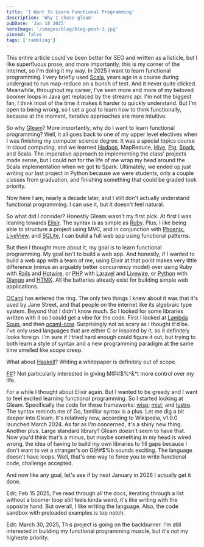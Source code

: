 ```yaml
---
title: 'I Want To Learn Functional Programming'
description: 'Why I chose gleam'
pubDate: 'Jan 18 2025'
heroImage: '/images/blog/blog-post-3.jpg'
pinned: false
tags: ['rambling']
---
```


This entire article could've been better for SEO and written as a listicle, but I like superfluous prose, and more importantly, this is my corner of the internet, so I'm doing it my way. In 2025 I want to learn functional programming. I very briefly used [Scala](https://www.scala-lang.org/), years ago in a course during undergrad to run map-reduce on a bunch of text. And it never quite clicked. Meanwhile, throughout my career, I've seen more and more of my beloved boomer loops in Java get replaced by the streams api. I'm not the biggest fan, I think most of the time it makes it harder to quickly understand. But I'm open to being wrong, so I set a goal to learn how to think functionally, because at the moment, iterative approaches are more intuitive.

So why [Gleam](https://gleam.run/)? More importantly, why do I want to learn functional programming? Well, it all goes back to one of my upper level electives when I was finishing my computer science degree. It was a special topics course in cloud computing, and we learned [Hadoop](https://hadoop.apache.org/), MapReduce, [Hive](https://hive.apache.org/), [Pig](https://pig.apache.org/), [Spark](https://spark.apache.org/), and Scala. The imperative approach to implementing the class' projects made sense, but I could not for the life of me wrap my head around the Scala implementation when we got to Spark. Ultimately, we ended up just writing our last project in Python because we were students, only a couple classes from graduation, and finishing something that could be graded took priority.

Now here I am, nearly a decade later, and I still don't actually understand functional programming. I can use it, but it doesn't feel natural.

So what did I consider? Honestly Gleam wasn't my first pick. At first I was leaning towards [Elixir](https://elixir-lang.org/). The syntax is as simple as [Ruby](https://www.ruby-lang.org/en/). Plus, I like being able to structure a project using MVC, and in conjunction with [Phoenix](https://www.phoenixframework.org/), [LiveView](https://hexdocs.pm/phoenix_live_view/welcome.html), and [SQLite](https://www.sqlite.org/), I can build a full web app using functional patterns.

But then I thought more about it, my goal is to learn functional programming. My goal isn't to build a web app. And honestly, if I wanted to build a web app with a team of me, using Elixir at that point makes very little difference (minus an arguably better concurrency model) over using Ruby with [Rails](https://rubyonrails.org/) and [Hotwire](https://hotwired.dev/), or [PHP](https://www.php.net/) with [Laravel](https://laravel.com/) and [Livewire](https://laravel-livewire.com/), or [Python](https://www.python.org/) with [Django](https://www.djangoproject.com/) and [HTMX](https://htmx.org/). All the batteries already exist for building simple web applications.

[OCaml](https://ocaml.org/) has entered the ring. The only two things I knew about it was that it's used by Jane Street, and that people on the internet like its algebraic type system. Beyond that I didn't know much. So I looked for some libraries written with it so I could get a vibe for the code. First I looked at [Lambda Soup](https://github.com/aantron/lambdasoup), and then [ocaml-cow](https://github.com/mirage/ocaml-cow). Surprisingly not as scary as I thought it'd be. I've only used languages that are either C or inspired by it, so it definitely looks foreign. I'm sure if I tried hard enough could figure it out, but trying to both learn a style of syntax and a new programming paradigm at the same time smelled like scope creep.

What about [Haskell](https://www.haskell.org/)? Writing a whitepaper is definitely out of scope.

[F#](https://fsharp.org/)? Not particularly interested in giving M@#$%^&*t more control over my life.

For a while I thought about Elixir again. But I wanted to be greedy and I want to feel excited learning functional programming. So I started looking at Gleam. Specifically the code for these frameworks: [wisp](https://github.com/gleam-wisp/wisp); [mist](https://github.com/rawhat/mist); and [lustre](https://github.com/lustre-labs/lustre). The syntax reminds me of Go, familiar syntax is a plus. Let me dig a bit deeper into Gleam. It's relatively new, according to Wikipedia, v1.0.0 launched March 2024. As far as I'm concerned, it's a shiny new thing. Another plus. Large standard library? Gleam doesn't seem to have that. Now you'd think that's a minus, but maybe something in my head is wired wrong, the idea of having to build my own libraries to fill gaps because I don't want to vet a stranger's on G@#$%b sounds exciting. The language doesn't have loops. Well, that's one way to force you to write functional code, challenge accepted.

And now like any goal, let's see if by next January in 2026 I actually get it done.

Edit: Feb 15 2025, I've read through all the docs, iterating through a list without a boomer loop still feels kinda weird, it's like writing with the opposite hand. But overall, I like writing the language. Also, the code sandbox with preloaded examples is top notch.

Edit: March 30, 2025, This project is going on the backburner. I'm still interested in building my functional programming muscle, but it's not my higheste priority.